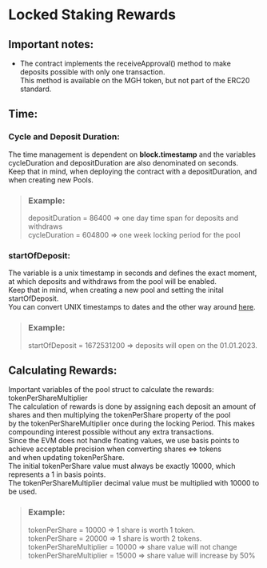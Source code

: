 # Locked Staking Rewards

## Important notes:
* The contract implements the receiveApproval() method to make deposits possible with only one transaction.<br>
  This method is available on the MGH token, but not part of the ERC20 standard.

## Time:<br>
### Cycle and Deposit Duration:<br>
The time management is dependent on **block.timestamp** and the variables cycleDuration and depositDuration are also denominated on seconds.<br>
Keep that in mind, when deploying the contract with a depositDuration, and when creating new Pools.<br>
>### Example:<br>
> depositDuration = 86400 => one day time span for deposits and withdraws<br>
> cycleDuration = 604800 => one week locking period for the pool

### startOfDeposit:<br>
The variable is a unix timestamp in seconds and defines the exact moment, at which deposits and withdraws from the pool will be enabled.<br>
Keep that in mind, when creating a new pool and setting the inital startOfDeposit.<br>
You can convert UNIX timestamps to dates and the other way around [here](https://www.epochconverter.com/).
>### Example:
> startOfDeposit = 1672531200 => deposits will open on the 01.01.2023.

## Calculating Rewards:
Important variables of the pool struct to calculate the rewards: tokenPerShareMultiplier<br>
The calculation of rewards is done by assigning each deposit an amount of shares and then multiplying the tokenPerShare property of the pool<br>
by the tokenPerShareMultiplier once during the locking Period. This makes compounding interest possible without any extra transactions. <br>
Since the EVM does not handle floating values, we use basis points to achieve acceptable precision when converting shares <=> tokens<br>
and when updating tokenPerShare.<br>
The initial tokenPerShare value must always be exactly 10000, which represents a 1 in basis points.<br>
The tokenPerShareMultiplier decimal value must be multiplied with 10000 to be used.<br>
>### Example:
> tokenPerShare = 10000 => 1 share is worth 1 token.<br>
> tokenPerShare = 20000 => 1 share is worth 2 tokens.<br>
> tokenPerShareMultiplier = 10000 => share value will not change<br>
> tokenPerShareMultiplier = 15000 => share value will increase by 50% <br>